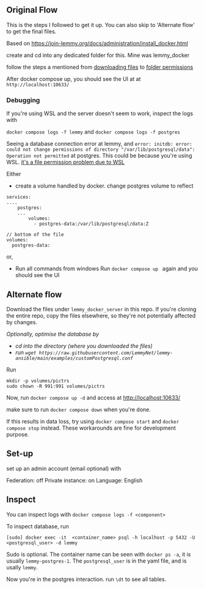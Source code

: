 ## Original Flow
This is the steps I followed to get it up. You can also skip to 'Alternate flow' to get the final files.

Based on https://join-lemmy.org/docs/administration/install_docker.html

create and cd into any dedicated folder for this. Mine was lemmy_docker

follow the steps a mentioned from [downloading files](https://join-lemmy.org/docs/administration/install_docker.html#:~:text=Then%20download%20default%20config%20files%3A) to [folder permissions](https://join-lemmy.org/docs/administration/install_docker.html#folder-permissions)

After docker compose up, you should see the UI at at `http://localhost:10633/` 
### Debugging
If you're using WSL and the server doesn't seem to work, inspect the logs with

`docker compose logs -f lemmy` and `docker compose logs -f postgres`

Seeing a database connection error at lemmy, and `error: initdb: error: could not change permissions of directory "/var/lib/postgresql/data": Operation not permitted` at postgres. This could be because you're using WSL.
[it's a file permission problem due to WSL](https://forums.docker.com/t/postgres-in-wsl-2-with-docker-operation-not-permitted-when-i-share-volumes-enter-windows-folder/92161/10)

Either
- create a volume handled by docker. change postgres volume to reflect
```
services:
....
	postgres:
	...
	    volumes:
	      - postgres-data:/var/lib/postgresql/data:Z

// bottom of the file
volumes:
  postgres-data:
```
or, 
- Run all commands from windows
Run `docker compose up ` again and you should see the UI 

## Alternate flow

Download the files under `lemmy_docker_server` in this repo. If you're cloning the entire repo, copy the files elsewhere, so they're not potentially affected by changes.

*Optionally, optimise the database by*
- *cd into the directory (where you downloaded the files)*
- *run `wget https://raw.githubusercontent.com/LemmyNet/lemmy-ansible/main/examples/customPostgresql.conf`*

Run 
```
mkdir -p volumes/pictrs
sudo chown -R 991:991 volumes/pictrs
```

Now, run 
`docker compose up -d` and access at [http://localhost:10633/](http://localhost:10633/)

make sure to run `docker compose down` when you're done.

If this results in data loss, try using `docker compose start` and `docker compose stop` instead. These workarounds are fine for development purpose.
## Set-up
set up an admin account (email optional) with

Federation: off
Private instance: on
Language: English
## Inspect
You can inspect logs with `docker compose logs -f <component>`

To inspect database, 
run 
```
[sudo] docker exec -it  <container_name> psql -h localhost -p 5432 -U <postgresql_user> -d lemmy
```
Sudo is optional. The container name can be seen with `docker ps -a`, it is usually `lemmy-postgres-1`. The `postgresql_user` is in the yaml file, and is usally `lemmy`.

Now you're in the postgres interaction. run `\dt` to see all tables.